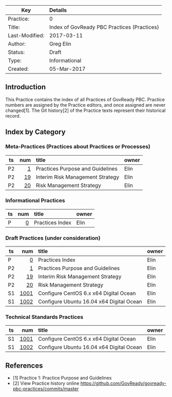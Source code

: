 
| Key            | Details                                                                          |
|----------------|:---------------------------------------------------------------------------------|
| Practice:      | 0                                                                                |
| Title:         | Index of GovReady PBC Practices (Practices)                                      |
| Last-Modified: | 2017-03-11                                                                       |
| Author:        | Greg Elin <gregelin at govready.com>                                             |
| Status:        | Draft                                                                            |
| Type:          | Informational                                                                    |
| Created:       | 05-Mar-2017                                                                      |

## Introduction

This Practice contains the index of all Practices of GovReady PBC.
Practice numbers are assigned by the Practice editors, and once assigned are never changed[1].
The Git history[2] of the Practice texts represent their historical record.

## Index by Category

### Meta-Practices (Practices about Practices or Processes)

| ts     | num                                | title                                    | owner                      |
|--------|-----------------------------------:|:-----------------------------------------|----------------------------|
| P2     |    [1](2-draft-accepted/p-0001.md) | Practices Purpose and  Guidelines        | Elin                       |
| P2     |   [19](2-draft-accepted/p-0019.md) | Interim Risk Management Strategy         | Elin                       |
| P2     |   [20](2-draft-accepted/p-0020.md) | Risk Management Strategy                 | Elin                       |

### Informational Practices

| ts     | num                                | title                                    | owner                      |
|--------|-----------------------------------:|:-----------------------------------------|----------------------------|
| P      |    [0](p-0000.md)                  | Practices Index                          | Elin                       |

### Draft Practices (under consideration)

| ts     | num                                | title                                    | owner                      |
|--------|-----------------------------------:|:-----------------------------------------|----------------------------|
| P      |    [0](p-0000.md)                  | Practices Index                          | Elin                       |
| P2     |    [1](2-draft-accepted/p-0001.md) | Practices Purpose and  Guidelines        | Elin                       |
| P2     |   [19](2-draft-accepted/p-0019.md) | Interim Risk Management Strategy         | Elin                       |
| P2     |   [20](2-draft-accepted/p-0020.md) | Risk Management Strategy                 | Elin                       |
| S1     | [1001](1-draft/p-1001.md)          | Configure CentOS 6.x x64 Digital Ocean   | Elin                       |
| S1     | [1002](1-draft/p-1002.md)          | Configure Ubuntu 16.04 x64 Digital Ocean | Elin                       |

### Technical Standards Practices

| ts     | num                                | title                                    | owner                      |
|--------|-----------------------------------:|:-----------------------------------------|----------------------------|
| S1     | [1001](1-draft/p-1001.md)          | Configure CentOS 6.x x64 Digital Ocean   | Elin                       |
| S1     | [1002](1-draft/p-1002.md)          | Configure Ubuntu 16.04 x64 Digital Ocean | Elin                       |


## References

- [1] Practice 1: Practice Purpose and Guidelines
- [2] View Practice history online https://github.com/GovReady/govready-pbc-practices/commits/master
